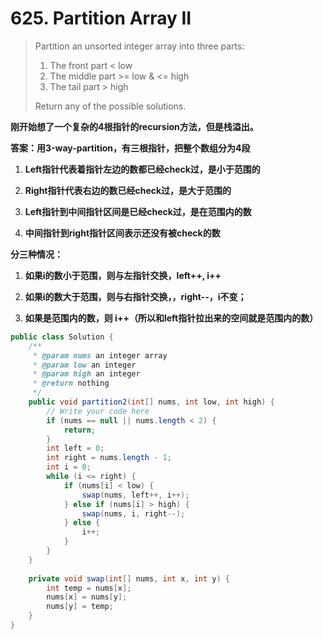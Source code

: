 # 625. Partition Array II

> Partition an unsorted integer array into three parts:
>
> 1. The front part &lt; low
> 2. The middle part &gt;= low & &lt;= high
> 3. The tail part &gt; high
>
> Return any of the possible solutions.

**刚开始想了一个复杂的4根指针的recursion方法，但是栈溢出。**

**答案：用3-way-partition，有三根指针，把整个数组分为4段**

1. **Left指针代表着指针左边的数都已经check过，是小于范围的**

2. **Right指针代表右边的数已经check过，是大于范围的**

3. **Left指针到中间指针区间是已经check过，是在范围内的数**

4. **中间指针到right指针区间表示还没有被check的数**

**分三种情况：**

1. **如果i的数小于范围，则与左指针交换，left++, i++**

2. **如果i的数大于范围，则与右指针交换，，right--，i不变；**

3. **如果是范围内的数，则 i++（所以和left指针拉出来的空间就是范围内的数）**

```java
public class Solution {
    /**
     * @param nums an integer array
     * @param low an integer
     * @param high an integer
     * @return nothing
     */
    public void partition2(int[] nums, int low, int high) {
        // Write your code here
        if (nums == null || nums.length < 2) {
            return;
        }
        int left = 0;
        int right = nums.length - 1;
        int i = 0;
        while (i <= right) {
            if (nums[i] < low) {
                swap(nums, left++, i++);
            } else if (nums[i] > high) {
                swap(nums, i, right--);
            } else {
                i++;
            }
        }
    }
    
    private void swap(int[] nums, int x, int y) {
        int temp = nums[x];
        nums[x] = nums[y];
        nums[y] = temp;
    }
}
```



